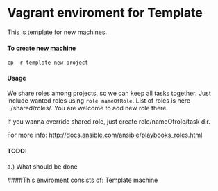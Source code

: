 # Vagrant enviroment for Template

This is template for new machines. 

#### To create new machine
```
cp -r template new-project
```

#### Usage
We share roles among projects, so we can keep all tasks together. Just include wanted roles using ```role nameOfRole```. List of roles is here ../shared/roles/. You are welcome to add new role there.

If you wanna override shared role, just create role/nameOfrole/task dir. 

For more info: http://docs.ansible.com/ansible/playbooks_roles.html

#### TODO: 
a.) What should be done

####This enviroment consists of: 
Template machine
